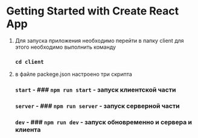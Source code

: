 # Getting Started with Create React App

1. Для запуска приложения необходимо перейти в папку client для этого необходимо выполнить команду
   ### `cd client`
2. в файле packege.json настроено три скрипта
   ### `start` - ### `npm run start` - запуск клиентской части
   ### `server` - ### `npm run server` - запуск серверной части
   ### `dev` - ### `npm run dev` - запуск обновременно и сервера и клиента
